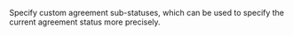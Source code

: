 Specify custom agreement sub-statuses, which can be used to specify the current agreement status more precisely.